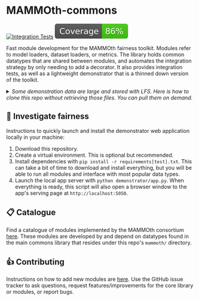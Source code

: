 # MAMMOth-commons

[![Integration Tests](https://github.com/mammoth-eu/mammoth-commons/actions/workflows/integration.yml/badge.svg)](https://github.com/mammoth-eu/mammoth-commons/actions/workflows/integration.yml)
![Coverage](./coverage-badge.svg)

Fast module development for the MAMMOth fairness toolkit.
Modules refer to model loaders, dataset loaders, or metrics.
The library holds common datatypes that are shared between
modules, and automates the integration strategy by only
needing to add a decorator. It also provides integration
tests, as well as a lightweight demonstrator that is a thinned
down version of the toolkit.


<details>
<summary>
<i>Some demonstration data are large and stored with LFS.
Here is how to clone this repo without retrieving 
those files. You can pull them on demand.</i>
</summary>

*Linux*
```bash
GIT_LFS_SKIP_SMUDGE=1 git clone https://github.com/mammoth-eu/mammoth-commons.git
git lfs pull --include "./data/torch_model/ir50_adaface.pth"  # get a large file from lfs
```

*Windows*
```bash
set set GIT_LFS_SKIP_SMUDGE=1
git clone https://github.com/mammoth-eu/mammoth-commons.git
git lfs pull --include "./data/torch_model/ir50_adaface.pth"  # get a large file from lfs
```

</details>



## :microscope: Investigate fairness

Instructions to quickly launch and install the demonstrator 
web application locally in your machine:

1. Download this repository.
2. Create a virtual environment. This is optional but recommended.
3. Install dependencies with `pip install -r requirements[test].txt`. This can take a bit of time to download and install everything, but you will be able to run all modules and interface with most popular data types.
4. Launch the local app server with `python demonstrator/app.py`. When everything is ready, this script will also open a browser window to the app's serving page at `http://localhost:5050`.

## :clipboard: Catalogue

Find a catalogue of modules implemented by the MAMMOth consortium
[here](catalogue/README.md). These modules are developed by and
depend on datatypes found in the main commons library that resides 
under this repo's `mammoth/` directory.

## :thumbsup: Contributing

Instructions on how to add new modules are [here](CONTRIBUTING.md).
Use the GitHub issue tracker to ask questions, request 
features/improvements for the core library or modules, or report bugs.
